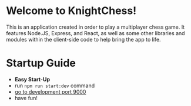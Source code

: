 # Welcome to KnightChess!

This is an application created in order to play a multiplayer
chess game. It features Node.JS, Express, and React, as well as
some other libraries and modules within the client-side code to
help bring the app to life.

# Startup Guide

-   **Easy Start-Up**
-   run `npm run start:dev` command
-   [go to development port 9000](http://localhost:9000)
-   have fun!
